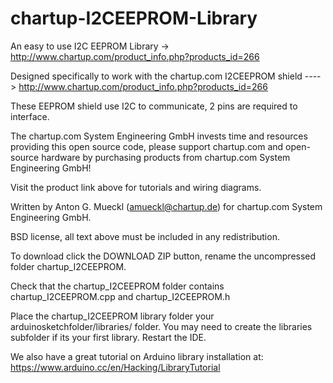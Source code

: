 # chartup-I2CEEPROM-Library
An easy to use I2C EEPROM Library -> http://www.chartup.com/product_info.php?products_id=266

Designed specifically to work with the chartup.com I2CEEPROM shield 
  ----> http://www.chartup.com/product_info.php?products_id=266


These EEPROM shield use I2C to communicate, 2 pins are required to interface.

The chartup.com System Engineering GmbH invests time and resources providing this open source code, please support chartup.com and open-source hardware by purchasing products from chartup.com System Engineering GmbH!

Visit the product link above for tutorials and wiring diagrams.

Written by Anton G. Mueckl (amueckl@chartup.de) for chartup.com System Engineering GmbH.

BSD license, all text above must be included in any redistribution.

To download click the DOWNLOAD ZIP button, rename the uncompressed folder chartup_I2CEEPROM.
 
Check that the chartup_I2CEEPROM folder contains chartup_I2CEEPROM.cpp and chartup_I2CEEPROM.h

Place the chartup_I2CEEPROM library folder your arduinosketchfolder/libraries/ folder. 
You may need to create the libraries subfolder if its your first library. Restart the IDE.

We also have a great tutorial on Arduino library installation at:
https://www.arduino.cc/en/Hacking/LibraryTutorial
